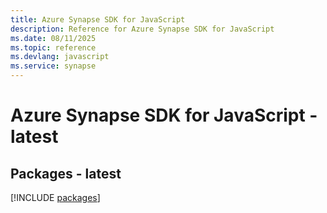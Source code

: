 ```yaml
---
title: Azure Synapse SDK for JavaScript
description: Reference for Azure Synapse SDK for JavaScript
ms.date: 08/11/2025
ms.topic: reference
ms.devlang: javascript
ms.service: synapse
---
```

# Azure Synapse SDK for JavaScript - latest
## Packages - latest
[!INCLUDE [packages](synapse-index.md)]